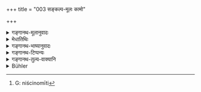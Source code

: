 +++
title = "003 सङ्कल्प-मूलः कामो"

+++

<details><summary>गङ्गानथ-मूलानुवादः</summary>

Desire has its root in Thought; Sacrifices proceed from Thought; Vows and Restraints—all these have been described as originating in Thought.—(3)
</details>

<details><summary>मेधातिथिः</summary>

ततश् च यद् उक्तं यागस्य कामेन विना न स्वरूपनिष्पत्तिर् इति, तद् अनेन विस्पष्टं कृत्वा कथयति । **संकल्पो** यागादीनां **मूलं** कामस्य च । यागादींश् चिकीर्षन्न् अवशयं संकल्पं करोति । संकल्पे च क्रियमाणे तत्कारणेन कामेन संनिधातव्यम् अनिष्टेनापि । यथा पाकार्थिनो ज्वलनं कुर्वतस् तत्समानकारणो धूमो ऽप्य् अनिष्टो जायते । तत्र न शक्यं यज्ञादयः करिष्यन्ते, कामश् च न भविष्यतीति । 

- <u>अथ</u> को ऽयं संकल्पो नाम यः सर्वक्रियामूलम् ।

- <u>उच्यते</u> । यच् चेतःसंदर्शनं नाम, यदनन्तरं प्रार्थनाध्यवसायौ क्रमेण भवतः । एते हि मानसा व्यापाराः सर्वक्रियाप्रवृत्तिषु मूलतां प्रतिपद्यन्ते । न हि भौतिका व्यापारास् तम् अन्तरेण संभवन्ति । तथा हि, प्रथमं पदार्थस्वरूपनिरूपणम्- "अयं पदार्थ इमाम् अर्थक्रियां साधयति" इति यज् ज्ञानं स इह **संकल्पो** ऽभिप्रेतः । अनन्तरं प्रार्थना भवति इच्छा । सैव **कामः** । "कथम् अहम् इदम् अनेन साधयामि" इति इच्छायां सत्याम् अध्यवस्यति "करोमि" इति निश्चिनोति[^१३] सो ऽध्यवसायः । ततः साधनोपादाने बाह्यव्यापारविषये प्रवर्तते । तथा हि, बुभुक्षित आदौ भुजिक्रियां पश्यति, तत इच्छति "भुञ्जीय" इति, ततो ऽध्यवस्यति "व्यापारान्तरेभ्यो विनिवृत्त्य भोजनं करोमि" इति, ततः कर्मकारणस्थानाधिकारिण आह "सज्जीकुरुत रसवतीम्, संचारयत" इति ।


[^१३]:
     G: niścinomīti

- <u>नन्व्</u> एवं सति न यज्ञादयः संकल्पमात्राद् भवन्ति, अपि तु संकल्पप्रार्थनाध्यवसायेभ्यः । तत्र किम् उच्यते "यज्ञाः संकल्पसंभवाः" इति । 

- संकल्पस्याद्यकारणत्वाद् <u>अदोषः</u> । अत एवोत्तरत्र "नाकामस्य क्रिया काचिद् दृश्यते" इति वक्ष्यति । 

- **व्रतानि** । मानसो ऽध्यवसायो व्रतम्- "इदं मया यावज्जीवं कर्तव्यम्" इति यद् विहितम् । यथा स्नातकव्रतानि । **यमधर्माः** प्रतिषेधरूपाः अहिंसादयः । कर्तव्येषु प्रवृत्तिः, निषिद्धेभ्यो निवृत्तिः, नान्तरेण संकल्पम् अस्ति ॥ २.३ ॥
</details>

<details><summary>गङ्गानथ-भाष्यानुवादः</summary>

Thought is the root of sacrifice and other acts, as also of desire; when a man is going to perform a sacrifice, or any act, he must *think* of it: and when the thinking has been done, there must follow, from the said Thinking, Desire,—however undesirable this latter may be; for instance, when a man, going to cook, lights fire, there arises, from the fire, the undesirable smoke also. Thus it is impossible that sacrifices should be performed and there should be no desire at all.

*Question*.—“What is this *Thought*, which is the root of all action?”

*Answer*.—We explain it as follows:—*Thought* is that function of the
mind which precedes Desire and Resolution; all these three are functions of the mind, and they are at the root of all activity. As a matter of fact, no physical activity is possible without Thought. What happens in the case of all activity is that—(*a*) first of all we have the Thought or Idea of the exact nature of a thing, and what is meant by ‘Thought,’ in the present context is the cognition that one h as of a certain thing as capable of accomplishing a definite desirable purpose;—(*b*) after this follows a longing, a wish; and this is ‘desire’;—(*c*) after the
*desire* has arisen in the form ‘how may I obtain it,’ the man
*resolves*, determines, that *he shall act* (towards the obtaining of
the thing); and this is ‘*Resolution*.’ It is only after these three mental operations have been gone through that the man proceeds to that external activity which would accomplish the desired end. For instance, when a man is hungry, (*a*) he thinks of—has the idea of—the action of eating,—(*b*) then he *desires* ‘may I eat,’—(*c*) then comes the
*resolution* ‘I shall desist from all other activity and take to
eating,’—(*d*) then he says to the persons in charge of the place where the act of eating is to be done—‘make ready,’ ‘set the kitchen going.’ \[ *Objection* \]—“If this is so, then Sacrifices and other acts *do not* proceed from mere *Thought*, but from Thought, Longing and Resolution; then why is it said that *Sacrifices proceed from Thought*?”

\[ *Answer* \]—There is no force in this objection, since Thought is the prime cause. It is in view of this that the author is going to assert (in the next verse) that ‘there is no action done by one who is entirely without desires.’

*Votes*—A ‘vow’ consists in a mental resolve, in the form ‘this shall be
done by me as long as I live’; to this class belong the vows of the
*Snātaka*.

*Restraints*—are negative in their character,—such as *desisting from,
killing* and so forth.

\[The meaning of all this is that\] without thought there is neither activity towards what ought to be done, nor desisting from what is prohibited and ought not to be done.”—(3)
</details>

<details><summary>गङ्गानथ-टिप्पन्यः</summary>

‘*Saṅkalpamūlaḥ kārnaḥ*’—Nandana explains this as—‘The desire for
rewards is the root of the will to act.’

‘*Vratāni*’—The term stands for all those duties that one makes up his
mind to perform all through life,—according to Medhātithi, Govindarāja
and Nārāyaṇa;—‘the vow of the Religious Student’—according to Nandana.

‘*Yamadharmāḥ*’—‘The prohibitive rules’ (Medhātithi, Govindarāja and
Nārāyaṇa);—‘the rules pertaining to the Recluse and the Renunciate’
(Nandana).
</details>

<details><summary>गङ्गानथ-तुल्य-वाक्यानि</summary>

*Yājñavalkya*, 1.7 .—‘ The desire that has its source in proper
reflection is the source of Dharma.’

[*Āpastaṃba, Dharmasūtra*,
1.5](/hinduism/book/apastamba-dharma-sutra/d/doc116237.html "English translation").—‘They
teach that whatever one determines and thinks of with the mind, or
speaks of with speech, or sees with the eyes,—he becomes that same.’

*Bhagavadgītā*—‘Desires have their source in the will,’
</details>

<details><summary>Bühler</summary>

003	The desire (for rewards), indeed, has its root in the conception that an act can yield them, and in consequence of (that) conception sacrifices are performed; vows and the laws prescribing restraints are all stated to be kept through the idea that they will bear fruit.
</details>
